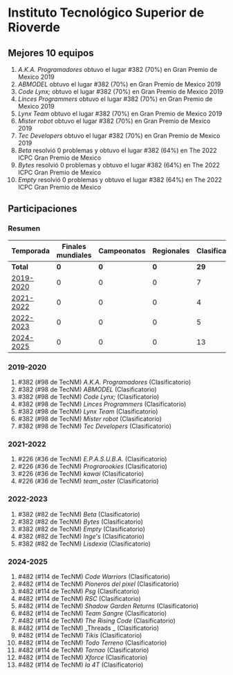 # Instituto Tecnológico Superior de Rioverde

## Mejores 10 equipos

1. _A.K.A. Programadores_ obtuvo el lugar #382 (70%) en Gran Premio de Mexico 2019
1. _ABMODEL_ obtuvo el lugar #382 (70%) en Gran Premio de Mexico 2019
1. _Code Lynx;_ obtuvo el lugar #382 (70%) en Gran Premio de Mexico 2019
1. _Linces Programmers_ obtuvo el lugar #382 (70%) en Gran Premio de Mexico 2019
1. _Lynx Team_ obtuvo el lugar #382 (70%) en Gran Premio de Mexico 2019
1. _Mister robot_ obtuvo el lugar #382 (70%) en Gran Premio de Mexico 2019
1. _Tec Developers_ obtuvo el lugar #382 (70%) en Gran Premio de Mexico 2019
1. _Beta_ resolvió 0 problemas y obtuvo el lugar #382 (64%) en The 2022 ICPC Gran Premio de Mexico
1. _Bytes_ resolvió 0 problemas y obtuvo el lugar #382 (64%) en The 2022 ICPC Gran Premio de Mexico
1. _Empty_ resolvió 0 problemas y obtuvo el lugar #382 (64%) en The 2022 ICPC Gran Premio de Mexico

## Participaciones

### Resumen

| Temporada | Finales mundiales | Campeonatos | Regionales | Clasificatorios | Equipos |
| --- | --- | --- | --- | --- | --- |
| **Total** | **0** | **0** | **0** | **29** | **29** |
| [2019-2020](#2019-2020) | 0 | 0 | 0 | 7 | 7 |
| [2021-2022](#2021-2022) | 0 | 0 | 0 | 4 | 4 |
| [2022-2023](#2022-2023) | 0 | 0 | 0 | 5 | 5 |
| [2024-2025](#2024-2025) | 0 | 0 | 0 | 13 | 13 |

### 2019-2020

1. #382 (#98 de TecNM) _A.K.A. Programadores_ (Clasificatorio)
1. #382 (#98 de TecNM) _ABMODEL_ (Clasificatorio)
1. #382 (#98 de TecNM) _Code Lynx;_ (Clasificatorio)
1. #382 (#98 de TecNM) _Linces Programmers_ (Clasificatorio)
1. #382 (#98 de TecNM) _Lynx Team_ (Clasificatorio)
1. #382 (#98 de TecNM) _Mister robot_ (Clasificatorio)
1. #382 (#98 de TecNM) _Tec Developers_ (Clasificatorio)

### 2021-2022

1. #226 (#36 de TecNM) _E.P.A.S.U.B.A._ (Clasificatorio)
1. #226 (#36 de TecNM) _Prograrookies_ (Clasificatorio)
1. #226 (#36 de TecNM) _kawai_ (Clasificatorio)
1. #226 (#36 de TecNM) _team_oster_ (Clasificatorio)

### 2022-2023

1. #382 (#82 de TecNM) _Beta_ (Clasificatorio)
1. #382 (#82 de TecNM) _Bytes_ (Clasificatorio)
1. #382 (#82 de TecNM) _Empty_ (Clasificatorio)
1. #382 (#82 de TecNM) _Inge's_ (Clasificatorio)
1. #382 (#82 de TecNM) _Lisdexia_ (Clasificatorio)

### 2024-2025

1. #482 (#114 de TecNM) _Code Warriors_ (Clasificatorio)
1. #482 (#114 de TecNM) _Pioneros del pixel_ (Clasificatorio)
1. #482 (#114 de TecNM) _Psg_ (Clasificatorio)
1. #482 (#114 de TecNM) _RSC_ (Clasificatorio)
1. #482 (#114 de TecNM) _Shadow Garden Returns_ (Clasificatorio)
1. #482 (#114 de TecNM) _Team Sangre_ (Clasificatorio)
1. #482 (#114 de TecNM) _The Rising Code_ (Clasificatorio)
1. #482 (#114 de TecNM) _Threads _ (Clasificatorio)
1. #482 (#114 de TecNM) _Tikis_ (Clasificatorio)
1. #482 (#114 de TecNM) _Todo Terreno_ (Clasificatorio)
1. #482 (#114 de TecNM) _Tornao_ (Clasificatorio)
1. #482 (#114 de TecNM) _Xforce_ (Clasificatorio)
1. #482 (#114 de TecNM) _la 4T_ (Clasificatorio)



